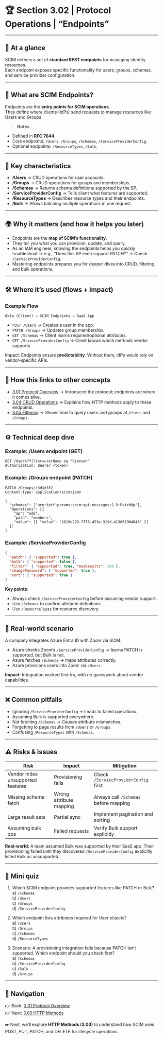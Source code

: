# 🏆 Section 3.02 | Protocol Operations | “Endpoints”

---

## 📌 At a glance
SCIM defines a set of **standard REST endpoints** for managing identity resources.  
Each endpoint exposes specific functionality for users, groups, schemas, and service provider configuration.  

---

## 📖 What are SCIM Endpoints?
Endpoints are the **entry points for SCIM operations**.  
They define where clients (IdPs) send requests to manage resources like Users and Groups.

> **Notes**
- Defined in **RFC 7644**.  
- Core endpoints: `/Users`, `/Groups`, `/Schemas`, `/ServiceProviderConfig`.  
- Optional endpoints: `/ResourceTypes`, `/Bulk`.  

---

## 🔑 Key characteristics
- **/Users** → CRUD operations for user accounts.  
- **/Groups** → CRUD operations for groups and memberships.  
- **/Schemas** → Returns schema definitions supported by the SP.  
- **/ServiceProviderConfig** → Tells client what features are supported.  
- **/ResourceTypes** → Describes resource types and their endpoints.  
- **/Bulk** → Allows batching multiple operations in one request.  

---

## 🌍 Why it matters (and how it helps you later)
- Endpoints are the **map of SCIM’s functionality**.  
- They tell you what you can provision, update, and query.  
- As an IAM engineer, knowing the endpoints helps you quickly troubleshoot → e.g., “Does this SP even support PATCH?” → Check `/ServiceProviderConfig`.  
- Mastering endpoints prepares you for deeper dives into CRUD, filtering, and bulk operations.  

---

## 🛠️ Where it’s used (flows + impact)

### Example Flow
```
Okta (Client) → SCIM Endpoints → SaaS App
```

- `POST /Users` → Creates a user in the app.  
- `PATCH /Groups` → Updates group membership.  
- `GET /Schemas` → Client learns required/optional attributes.  
- `GET /ServiceProviderConfig` → Client knows which methods vendor supports.  

Impact: Endpoints ensure **predictability**. Without them, IdPs would rely on vendor-specific APIs.  

---

## 🔗 How this links to other concepts
- [3.01 Protocol Overview](3.01-protocol-overview.md) → Introduced the protocol; endpoints are where it comes alive.  
- [3.04 CRUD Operations](3.04-crud-operations.md) → Explains how HTTP methods apply to these endpoints.  
- [3.05 Filtering](3.05-filtering.md) → Shows how to query users and groups at `/Users` and `/Groups`.  

---

## ⚙️ Technical deep dive

### Example: /Users endpoint (GET)
```http
GET /Users?filter=userName eq "bjensen"
Authorization: Bearer <token>
```

### Example: /Groups endpoint (PATCH)
```http
PATCH /Groups/c3d1d3f2
Content-Type: application/scim+json

{
  "schemas": ["urn:ietf:params:scim:api:messages:2.0:PatchOp"],
  "Operations": [{
    "op": "add",
    "path": "members",
    "value": [{ "value": "2819c223-7f76-453a-919d-413861904646" }]
  }]
}
```

### Example: /ServiceProviderConfig
```json
{
  "patch": { "supported": true },
  "bulk": { "supported": false },
  "filter": { "supported": true, "maxResults": 200 },
  "changePassword": { "supported": true },
  "sort": { "supported": true }
}
```

**Key points**:  
- Always check `/ServiceProviderConfig` before assuming vendor support.  
- Use `/Schemas` to confirm attribute definitions.  
- Use `/ResourceTypes` for resource discovery.  

---

## 🏢 Real-world scenario
A company integrates Azure Entra ID with Zoom via SCIM.  

- Azure checks Zoom’s `/ServiceProviderConfig` → learns PATCH is supported, but Bulk is not.  
- Azure fetches `/Schemas` → maps attributes correctly.  
- Azure provisions users into Zoom via `/Users`.  

**Impact:** Integration worked first try, with no guesswork about vendor capabilities.  

---

## ❌ Common pitfalls
- Ignoring `/ServiceProviderConfig` → Leads to failed operations.  
- Assuming Bulk is supported everywhere.  
- Not fetching `/Schemas` → Causes attribute mismatches.  
- Forgetting to page results from `/Users` or `/Groups`.  
- Confusing `/ResourceTypes` with `/Schemas`.  

---

## ⚠️ Risks & issues

| Risk | Impact | Mitigation |
|------|--------|------------|
| Vendor hides unsupported features | Provisioning fails | Check `/ServiceProviderConfig` first |
| Missing schema fetch | Wrong attribute mapping | Always call `/Schemas` before mapping |
| Large result sets | Partial sync | Implement pagination and sorting |
| Assuming bulk ops | Failed requests | Verify Bulk support explicitly |

**Real-world:** A team assumed Bulk was supported by their SaaS app. Their provisioning failed until they discovered `/ServiceProviderConfig` explicitly listed Bulk as unsupported.  

---

## 📝 Mini quiz
1. Which SCIM endpoint provides supported features like PATCH or Bulk?  
   a) `/Schemas`  
   b) `/Users`  
   c) `/Groups`  
   d) `/ServiceProviderConfig`  

2. Which endpoint lists attributes required for User objects?  
   a) `/Users`  
   b) `/Groups`  
   c) `/Schemas`  
   d) `/ResourceTypes`  

3. Scenario: A provisioning integration fails because PATCH isn’t supported. Which endpoint should you check first?  
   a) `/Schemas`  
   b) `/ServiceProviderConfig`  
   c) `/Bulk`  
   d) `/Groups`  

---

## 🔗 Navigation
👉 Back: [3.01 Protocol Overview](3.01-protocol-overview.md)  
👉 Next: [3.03 HTTP Methods](3.03-http-methods.md)  

➡️ Next, we’ll explore **HTTP Methods (3.03)** to understand how SCIM uses POST, PUT, PATCH, and DELETE for lifecycle operations.
